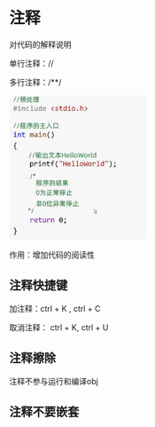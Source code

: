 # 注释

对代码的解释说明

单行注释：//

多行注释：/**/

![注释](assets/image-20241108222202247.png)

作用：增加代码的阅读性

## 注释快捷键

加注释：ctrl + K , ctrl + C

取消注释： ctrl + K, ctrl + U

## 注释擦除

注释不参与运行和编译obj

## 注释不要嵌套


